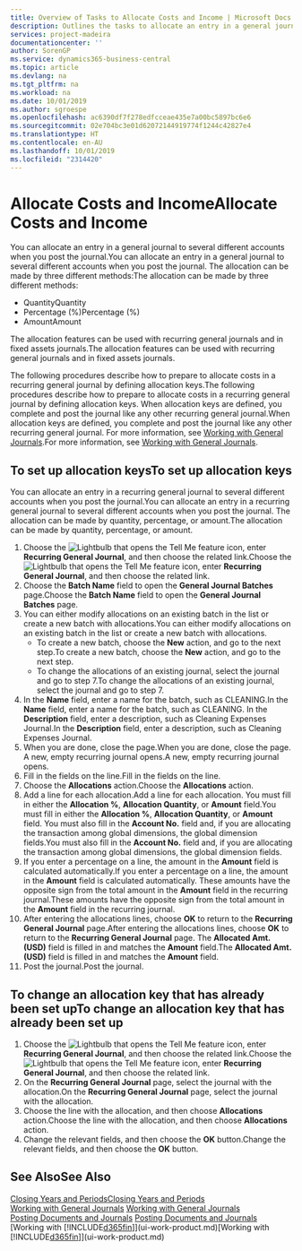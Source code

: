 ```yaml
---
title: Overview of Tasks to Allocate Costs and Income | Microsoft Docs
description: Outlines the tasks to allocate an entry in a general journal to several different accounts when you post the journal.
services: project-madeira
documentationcenter: ''
author: SorenGP
ms.service: dynamics365-business-central
ms.topic: article
ms.devlang: na
ms.tgt_pltfrm: na
ms.workload: na
ms.date: 10/01/2019
ms.author: sgroespe
ms.openlocfilehash: ac6390df7f278edfcceae435e7a00bc5897bc6e6
ms.sourcegitcommit: 02e704bc3e01d62072144919774f1244c42827e4
ms.translationtype: HT
ms.contentlocale: en-AU
ms.lasthandoff: 10/01/2019
ms.locfileid: "2314420"
---
```

# <a name="allocate-costs-and-income"></a><span data-ttu-id="df650-103">Allocate Costs and Income</span><span class="sxs-lookup"><span data-stu-id="df650-103">Allocate Costs and Income</span></span>
<span data-ttu-id="df650-104">You can allocate an entry in a general journal to several different accounts when you post the journal.</span><span class="sxs-lookup"><span data-stu-id="df650-104">You can allocate an entry in a general journal to several different accounts when you post the journal.</span></span> <span data-ttu-id="df650-105">The allocation can be made by three different methods:</span><span class="sxs-lookup"><span data-stu-id="df650-105">The allocation can be made by three different methods:</span></span>

* <span data-ttu-id="df650-106">Quantity</span><span class="sxs-lookup"><span data-stu-id="df650-106">Quantity</span></span>
* <span data-ttu-id="df650-107">Percentage (%)</span><span class="sxs-lookup"><span data-stu-id="df650-107">Percentage (%)</span></span>
* <span data-ttu-id="df650-108">Amount</span><span class="sxs-lookup"><span data-stu-id="df650-108">Amount</span></span>

<span data-ttu-id="df650-109">The allocation features can be used with recurring general journals and in fixed assets journals.</span><span class="sxs-lookup"><span data-stu-id="df650-109">The allocation features can be used with recurring general journals and in fixed assets journals.</span></span>
<!--You can also distribute the cost or revenue of a line to an intercompany partner when you post a sales or purchase document. When you post the document, a line will be posted in your general journal, and a corresponding line will be created in the intercompany outbox.-->

<span data-ttu-id="df650-110">The following procedures describe how to prepare to allocate costs in a recurring general journal by defining allocation keys.</span><span class="sxs-lookup"><span data-stu-id="df650-110">The following procedures describe how to prepare to allocate costs in a recurring general journal by defining allocation keys.</span></span> <span data-ttu-id="df650-111">When allocation keys are defined, you complete and post the journal like any other recurring general journal.</span><span class="sxs-lookup"><span data-stu-id="df650-111">When allocation keys are defined, you complete and post the journal like any other recurring general journal.</span></span> <span data-ttu-id="df650-112">For more information, see [Working with General Journals](ui-work-general-journals.md).</span><span class="sxs-lookup"><span data-stu-id="df650-112">For more information, see [Working with General Journals](ui-work-general-journals.md).</span></span>

## <a name="to-set-up-allocation-keys"></a><span data-ttu-id="df650-113">To set up allocation keys</span><span class="sxs-lookup"><span data-stu-id="df650-113">To set up allocation keys</span></span>
<span data-ttu-id="df650-114">You can allocate an entry in a recurring general journal to several different accounts when you post the journal.</span><span class="sxs-lookup"><span data-stu-id="df650-114">You can allocate an entry in a recurring general journal to several different accounts when you post the journal.</span></span> <span data-ttu-id="df650-115">The allocation can be made by quantity, percentage, or amount.</span><span class="sxs-lookup"><span data-stu-id="df650-115">The allocation can be made by quantity, percentage, or amount.</span></span>
1. <span data-ttu-id="df650-116">Choose the ![Lightbulb that opens the Tell Me feature](media/ui-search/search_small.png "Tell me what you want to do") icon, enter **Recurring General Journal**, and then choose the related link.</span><span class="sxs-lookup"><span data-stu-id="df650-116">Choose the ![Lightbulb that opens the Tell Me feature](media/ui-search/search_small.png "Tell me what you want to do") icon, enter **Recurring General Journal**, and then choose the related link.</span></span>
2. <span data-ttu-id="df650-117">Choose the **Batch Name** field to open the **General Journal Batches** page.</span><span class="sxs-lookup"><span data-stu-id="df650-117">Choose the **Batch Name** field to open the **General Journal Batches** page.</span></span>
3. <span data-ttu-id="df650-118">You can either modify allocations on an existing batch in the list or create a new batch with allocations.</span><span class="sxs-lookup"><span data-stu-id="df650-118">You can either modify allocations on an existing batch in the list or create a new batch with allocations.</span></span>
   * <span data-ttu-id="df650-119">To create a new batch, choose the **New** action, and go to the next step.</span><span class="sxs-lookup"><span data-stu-id="df650-119">To create a new batch, choose the **New** action, and go to the next step.</span></span>
   * <span data-ttu-id="df650-120">To change the allocations of an existing journal, select the journal and go to step 7.</span><span class="sxs-lookup"><span data-stu-id="df650-120">To change the allocations of an existing journal, select the journal and go to step 7.</span></span>    
4. <span data-ttu-id="df650-121">In the **Name** field, enter a name for the batch, such as CLEANING.</span><span class="sxs-lookup"><span data-stu-id="df650-121">In the **Name** field, enter a name for the batch, such as CLEANING.</span></span> <span data-ttu-id="df650-122">In the **Description** field, enter a description, such as Cleaning Expenses Journal.</span><span class="sxs-lookup"><span data-stu-id="df650-122">In the **Description** field, enter a description, such as Cleaning Expenses Journal.</span></span>
5. <span data-ttu-id="df650-123">When you are done, close the page.</span><span class="sxs-lookup"><span data-stu-id="df650-123">When you are done, close the page.</span></span> <span data-ttu-id="df650-124">A new, empty recurring journal opens.</span><span class="sxs-lookup"><span data-stu-id="df650-124">A new, empty recurring journal opens.</span></span>
6. <span data-ttu-id="df650-125">Fill in the fields on the line.</span><span class="sxs-lookup"><span data-stu-id="df650-125">Fill in the fields on the line.</span></span>
7. <span data-ttu-id="df650-126">Choose the **Allocations** action.</span><span class="sxs-lookup"><span data-stu-id="df650-126">Choose the **Allocations** action.</span></span>
8. <span data-ttu-id="df650-127">Add a line for each allocation.</span><span class="sxs-lookup"><span data-stu-id="df650-127">Add a line for each allocation.</span></span> <span data-ttu-id="df650-128">You must fill in either the **Allocation %**, **Allocation Quantity**, or **Amount** field.</span><span class="sxs-lookup"><span data-stu-id="df650-128">You must fill in either the **Allocation %**, **Allocation Quantity**, or **Amount** field.</span></span> <span data-ttu-id="df650-129">You must also fill in the **Account No.** field and, if you are allocating the transaction among global dimensions, the global dimension fields.</span><span class="sxs-lookup"><span data-stu-id="df650-129">You must also fill in the **Account No.** field and, if you are allocating the transaction among global dimensions, the global dimension fields.</span></span>
9. <span data-ttu-id="df650-130">If you enter a percentage on a line, the amount in the **Amount** field is calculated automatically.</span><span class="sxs-lookup"><span data-stu-id="df650-130">If you enter a percentage on a line, the amount in the **Amount** field is calculated automatically.</span></span> <span data-ttu-id="df650-131">These amounts have the opposite sign from the total amount in the **Amount** field in the recurring journal.</span><span class="sxs-lookup"><span data-stu-id="df650-131">These amounts have the opposite sign from the total amount in the **Amount** field in the recurring journal.</span></span>
10. <span data-ttu-id="df650-132">After entering the allocations lines, choose **OK** to return to the **Recurring General Journal** page.</span><span class="sxs-lookup"><span data-stu-id="df650-132">After entering the allocations lines, choose **OK** to return to the **Recurring General Journal** page.</span></span> <span data-ttu-id="df650-133">The **Allocated Amt. (USD)** field is filled in and matches the **Amount** field.</span><span class="sxs-lookup"><span data-stu-id="df650-133">The **Allocated Amt. (USD)** field is filled in and matches the **Amount** field.</span></span>
11. <span data-ttu-id="df650-134">Post the journal.</span><span class="sxs-lookup"><span data-stu-id="df650-134">Post the journal.</span></span>

## <a name="to-change-an-allocation-key-that-has-already-been-set-up"></a><span data-ttu-id="df650-135">To change an allocation key that has already been set up</span><span class="sxs-lookup"><span data-stu-id="df650-135">To change an allocation key that has already been set up</span></span>
1. <span data-ttu-id="df650-136">Choose the ![Lightbulb that opens the Tell Me feature](media/ui-search/search_small.png "Tell me what you want to do") icon, enter **Recurring General Journal**, and then choose the related link.</span><span class="sxs-lookup"><span data-stu-id="df650-136">Choose the ![Lightbulb that opens the Tell Me feature](media/ui-search/search_small.png "Tell me what you want to do") icon, enter **Recurring General Journal**, and then choose the related link.</span></span>
2. <span data-ttu-id="df650-137">On the **Recurring General Journal** page, select the journal with the allocation.</span><span class="sxs-lookup"><span data-stu-id="df650-137">On the **Recurring General Journal** page, select the journal with the allocation.</span></span>
3. <span data-ttu-id="df650-138">Choose the line with the allocation, and then choose **Allocations** action.</span><span class="sxs-lookup"><span data-stu-id="df650-138">Choose the line with the allocation, and then choose **Allocations** action.</span></span>
4. <span data-ttu-id="df650-139">Change the relevant fields, and then choose the **OK** button.</span><span class="sxs-lookup"><span data-stu-id="df650-139">Change the relevant fields, and then choose the **OK** button.</span></span>

## <a name="see-also"></a><span data-ttu-id="df650-140">See Also</span><span class="sxs-lookup"><span data-stu-id="df650-140">See Also</span></span>
[<span data-ttu-id="df650-141">Closing Years and Periods</span><span class="sxs-lookup"><span data-stu-id="df650-141">Closing Years and Periods</span></span>](year-close-years-periods.md)  
<span data-ttu-id="df650-142">[Working with General Journals](ui-work-general-journals.md)  </span><span class="sxs-lookup"><span data-stu-id="df650-142">[Working with General Journals](ui-work-general-journals.md)  </span></span>  
<span data-ttu-id="df650-143">[Posting Documents and Journals](ui-post-documents-journals.md)  </span><span class="sxs-lookup"><span data-stu-id="df650-143">[Posting Documents and Journals](ui-post-documents-journals.md)  </span></span>  
<span data-ttu-id="df650-144">[Working with [!INCLUDE[d365fin](includes/d365fin_md.md)]](ui-work-product.md)</span><span class="sxs-lookup"><span data-stu-id="df650-144">[Working with [!INCLUDE[d365fin](includes/d365fin_md.md)]](ui-work-product.md)</span></span>
